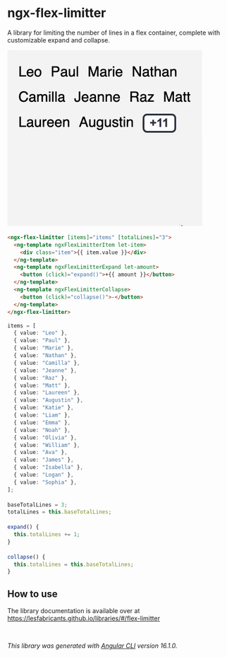 # ngx-flex-limitter

A library for limiting the number of lines in a flex container, complete with customizable expand and collapse.

![Flex limitter preview](./flex-limitter.gif)

```html
<ngx-flex-limitter [items]="items" [totalLines]="3">
  <ng-template ngxFlexLimitterItem let-item>
    <div class="item">{{ item.value }}</div>
  </ng-template>
  <ng-template ngxFlexLimitterExpand let-amount>
    <button (click)="expand()">+{{ amount }}</button>
  </ng-template>
  <ng-template ngxFlexLimitterCollapse>
    <button (click)="collapse()">-</button>
  </ng-template>
</ngx-flex-limitter>
```

```ts
items = [
  { value: "Leo" },
  { value: "Paul" },
  { value: "Marie" },
  { value: "Nathan" },
  { value: "Camilla" },
  { value: "Jeanne" },
  { value: "Raz" },
  { value: "Matt" },
  { value: "Laureen" },
  { value: "Augustin" },
  { value: "Katie" },
  { value: "Liam" },
  { value: "Emma" },
  { value: "Noah" },
  { value: "Olivia" },
  { value: "William" },
  { value: "Ava" },
  { value: "James" },
  { value: "Isabella" },
  { value: "Logan" },
  { value: "Sophia" },
];

baseTotalLines = 3;
totalLines = this.baseTotalLines;

expand() {
  this.totalLines += 1;
}

collapse() {
  this.totalLines = this.baseTotalLines;
}
```

## How to use

The library documentation is available over at
<https://lesfabricants.github.io/libraries/#/flex-limitter>

&nbsp;

_This library was generated with [Angular CLI](https://github.com/angular/angular-cli) version 16.1.0._
